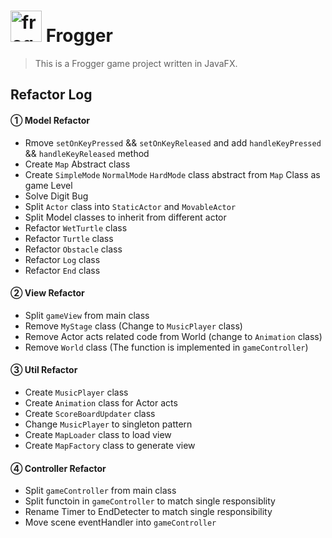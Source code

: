 # <img src="https://www.google.com/imgres?imgurl=http%3A%2F%2Fstatic.shenyou.tv%2F20180127%2Fc51e3ad4b5c85d5cb00e56c36a5852bc.png-watermark&imgrefurl=https%3A%2F%2Fwww.shenyou.cn%2Farticle%2F317102.html&docid=Mm_L1rG1wdaI2M&tbnid=EpPK5xLODVDG6M%3A&vet=10ahUKEwi4w8jcuIvmAhVK6RoKHTrbAM4QMwguKAIwAg..i&w=446&h=432&hl=en-GB&bih=794&biw=1474&q=%E6%97%85%E8%A1%8C%20%E9%9D%92%E8%9B%99&ved=0ahUKEwi4w8jcuIvmAhVK6RoKHTrbAM4QMwguKAIwAg&iact=mrc&uact=8" alt="frog logo" width="50"/> Frogger

> This is a Frogger game project written in JavaFX.<br>

## Refactor Log

#### ① Model Refactor

* Rmove `setOnKeyPressed` && `setOnKeyReleased` and add `handleKeyPressed` && `handleKeyReleased` method
* Create `Map` Abstract class
* Create `SimpleMode` `NormalMode` `HardMode` class abstract from `Map` Class as game Level
* Solve Digit Bug
* Split `Actor` class into `StaticActor` and `MovableActor`
* Split Model classes to inherit from different actor
* Refactor `WetTurtle` class
* Refactor `Turtle` class
* Refactor `Obstacle` class
* Refactor `Log` class
* Refactor `End` class

#### ② View Refactor

* Split `gameView` from main class
* Remove `MyStage` class (Change to `MusicPlayer` class)
* Remove Actor acts related code from World (change to `Animation` class)
* Remove `World` class (The function is implemented in `gameController`)

#### ③ Util Refactor

* Create `MusicPlayer` class
* Create `Animation` class for Actor acts
* Create `ScoreBoardUpdater` class
* Change `MusicPlayer` to singleton pattern
* Create `MapLoader` class to load view
* Create `MapFactory` class to generate view

#### ④ Controller Refactor

* Split `gameController` from main class
* Split functoin in `gameController` to match single responsiblity
* Rename Timer to EndDetecter to match single responsibility
* Move scene eventHandler into `gameController`
